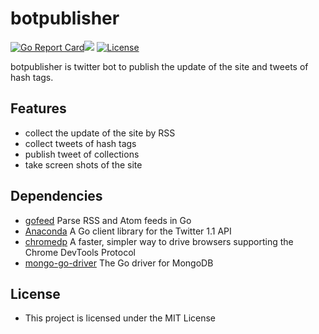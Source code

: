 # botpublisher
[![Go Report Card](https://goreportcard.com/badge/github.com/junkichi/botpublisher)](https://goreportcard.com/report/github.com/junkichi/botpublisher)[![](https://godoc.org/github.com/junkichi/botpublisher?status.svg)](http://godoc.org/github.com/junkichi/botpublisher) [![License](http://img.shields.io/:license-mit-blue.svg)](http://doge.mit-license.org)

botpublisher is twitter bot to publish the update of the site and tweets of hash tags.

## Features
- collect the update of the site by RSS
- collect tweets of hash tags
- publish tweet of collections
- take screen shots of the site

## Dependencies
- [gofeed](https://github.com/mmcdole/gofeed) Parse RSS and Atom feeds in Go
- [Anaconda](https://github.com/ChimeraCoder/anaconda) A Go client library for the Twitter 1.1 API
- [chromedp](https://github.com/chromedp/chromedp) A faster, simpler way to drive browsers supporting the Chrome DevTools Protocol
- [mongo-go-driver](https://github.com/mongodb/mongo-go-driver) The Go driver for MongoDB

## License
- This project is licensed under the MIT License
